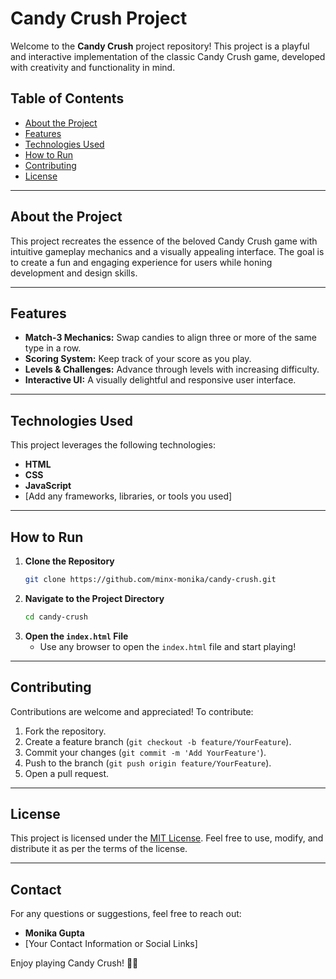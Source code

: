 # Candy Crush Project

Welcome to the **Candy Crush** project repository! This project is a playful and interactive implementation of the classic Candy Crush game, developed with creativity and functionality in mind.

## Table of Contents
- [About the Project](#about-the-project)
- [Features](#features)
- [Technologies Used](#technologies-used)
- [How to Run](#how-to-run)
- [Contributing](#contributing)
- [License](#license)

---

## About the Project
This project recreates the essence of the beloved Candy Crush game with intuitive gameplay mechanics and a visually appealing interface. The goal is to create a fun and engaging experience for users while honing development and design skills.

---

## Features
- **Match-3 Mechanics:** Swap candies to align three or more of the same type in a row.
- **Scoring System:** Keep track of your score as you play.
- **Levels & Challenges:** Advance through levels with increasing difficulty.
- **Interactive UI:** A visually delightful and responsive user interface.

---

## Technologies Used
This project leverages the following technologies:
- **HTML**
- **CSS**
- **JavaScript**
- [Add any frameworks, libraries, or tools you used]

---

## How to Run
1. **Clone the Repository**
   ```bash
   git clone https://github.com/minx-monika/candy-crush.git
   ```
2. **Navigate to the Project Directory**
   ```bash
   cd candy-crush
   ```
3. **Open the `index.html` File**
   - Use any browser to open the `index.html` file and start playing!

---

## Contributing
Contributions are welcome and appreciated! To contribute:
1. Fork the repository.
2. Create a feature branch (`git checkout -b feature/YourFeature`).
3. Commit your changes (`git commit -m 'Add YourFeature'`).
4. Push to the branch (`git push origin feature/YourFeature`).
5. Open a pull request.

---

## License
This project is licensed under the [MIT License](LICENSE). Feel free to use, modify, and distribute it as per the terms of the license.

---

## Contact
For any questions or suggestions, feel free to reach out:
- **Monika Gupta**
- [Your Contact Information or Social Links]

Enjoy playing Candy Crush! 🍬🍭
